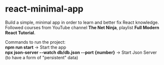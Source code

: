 # react-minimal-app

Build a simple, minimal app in order to learn and better fix React knowledge.
Followed courses from YouTube channel **The Net Ninja**, playlist **Full Modern React Tutorial**.

Commands to run the project: <br />
**npm run start** -> Start the app <br />
**npx json-server --watch db/db.json --port {number}** -> Start Json Server (to have a form of "persistent" data)

